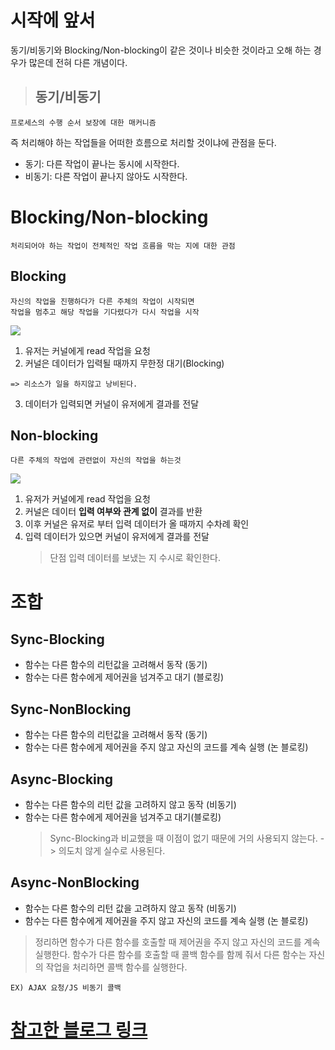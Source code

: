 # 시작에 앞서

동기/비동기와 Blocking/Non-blocking이 같은 것이나 비슷한 것이라고 오해 하는 경우가 많은데 전혀 다른 개념이다.

> ## 동기/비동기

```
프로세스의 수행 순서 보장에 대한 매커니즘
```

즉 처리해야 하는 작업들을 어떠한 흐름으로 처리할 것이냐에 관점을 둔다.

- 동기: 다른 작업이 끝나는 동시에 시작한다.
- 비동기: 다른 작업이 끝나지 않아도 시작한다.

# Blocking/Non-blocking

```
처리되어야 하는 작업이 전체적인 작업 흐름을 막는 지에 대한 관점
```

## Blocking

```
자신의 작업을 진행하다가 다른 주체의 작업이 시작되면
작업을 멈추고 해당 작업을 기다렸다가 다시 작업을 시작
```

![](https://velog.velcdn.com/images/blooper20/post/e153d557-d7dd-402e-9f79-3e340debb402/image.png)

1. 유저는 커널에게 read 작업을 요청
2. 커널은 데이터가 입력될 때까지 무한정 대기(Blocking)

```
=> 리소스가 일을 하지않고 낭비된다.
```

3. 데이터가 입력되면 커널이 유저에게 결과를 전달

## Non-blocking

```
다른 주체의 작업에 관련없이 자신의 작업을 하는것
```

![](https://velog.velcdn.com/images/blooper20/post/09f4ec9f-c849-4a54-94b9-17cb083c7440/image.png)

1. 유저가 커널에게 read 작업을 요청
2. 커널은 데이터 **입력 여부와 관계 없이** 결과를 반환
3. 이후 커널은 유저로 부터 입력 데이터가 올 때까지 수차례 확인
4. 입력 데이터가 있으면 커널이 유저에게 결과를 전달
   > 단점
   > 입력 데이터를 보냈는 지 수시로 확인한다.

# 조합

## Sync-Blocking

- 함수는 다른 함수의 리턴값을 고려해서 동작 (동기)
- 함수는 다른 함수에게 제어권을 넘겨주고 대기 (블로킹)

## Sync-NonBlocking

- 함수는 다른 함수의 리턴값을 고려해서 동작 (동기)
- 함수는 다른 함수에게 제어권을 주지 않고 자신의 코드를 계속 실행 (논 블로킹)

## Async-Blocking

- 함수는 다른 함수의 리턴 값을 고려하지 않고 동작 (비동기)
- 함수는 다른 함수에게 제어권을 넘겨주고 대기(블로킹)
  > Sync-Blocking과 비교했을 때 이점이 없기 때문에 거의 사용되지 않는다. -> 의도치 않게 실수로 사용된다.

## Async-NonBlocking

- 함수는 다른 함수의 리턴 값을 고려하지 않고 동작 (비동기)
- 함수는 다른 함수에게 제어권을 주지 않고 자신의 코드를 계속 실행 (논 블로킹)

> 정리하면 함수가 다른 함수를 호출할 때 제어권을 주지 않고 자신의 코드를 계속 실행한다.
> 함수가 다른 함수를 호출할 때 콜백 함수를 함께 줘서 다른 함수는 자신의 작업을 처리하면 콜백 함수를 실행한다.

```
EX) AJAX 요청/JS 비동기 콜백
```

# [참고한 블로그 링크](https://jaehoney.tistory.com/242)
